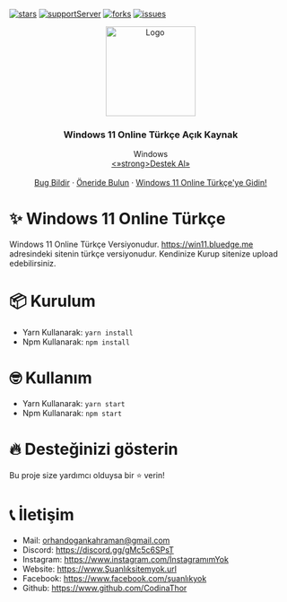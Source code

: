 [![stars](https://img.shields.io/github/stars/codinathor/windows11-onlinetr?color=yellow&logo=github&style=for-the-badge)](https://github.com/CodinaThor/windows11-onlinetr)
[![supportServer](https://img.shields.io/discord/723554233240256613?color=7289DA&label=Support&logo=discord&style=for-the-badge)](https://discord.gg/gMc5c6SPsT)
[![forks](https://img.shields.io/github/forks/codinathor/windows11-onlinetr?color=green&logo=github&style=for-the-badge)](https://github.com/CodinaThor/windows11-onlinetr/network/members)
[![issues](https://img.shields.io/github/issues/codinathor/windows11-onlinetr?color=red&logo=github&style=for-the-badge)](https://github.com/CodinaThor/windows11-onlinetr)

<p align="center">
  <img src="icon.png" alt="Logo" width="160" height="160" />
  <h3 align="center">Windows 11 Online Türkçe Açık Kaynak </h3>

  <p align="center">
    Windows 
    <br />
    <a href="https://discord.gg/gMc5c6SPsT"><»strong>Destek Al»</strong></a>
    <br />
    <br />
    <a href="https://github.com/CodinaThor/CodinaThor/issues">Bug Bildir</a>
    ·
    <a href="https://github.com/CodinaThor/CodinaThor/issues">Öneride Bulun</a>
    ·
    <a href="https://windows11-onlinetr.herokuapp.com/">Windows 11 Online Türkçe'ye Gidin!</a>
  </p>
</p>

# ✨ Windows 11 Online Türkçe

Windows 11 Online Türkçe Versiyonudur.
https://win11.bluedge.me adresindeki sitenin türkçe versiyonudur.
Kendinize Kurup sitenize upload edebilirsiniz.

# 📦 Kurulum

-   Yarn Kullanarak: `yarn install `
-   Npm Kullanarak: `npm install`

# 🤓 Kullanım

-   Yarn Kullanarak: `yarn start `
-   Npm Kullanarak: `npm start `

# 🔥 Desteğinizi gösterin

Bu proje size yardımcı olduysa bir ⭐️ verin!

# 📞 İletişim

-   Mail: orhandogankahraman@gmail.com
-   Discord: https://discord.gg/gMc5c6SPsT
-   Instagram: https://www.instagram.com/İnstagramımYok 
-   Website: https://www.Şuanlıksitemyok.url
-   Facebook: https://www.facebook.com/şuanlıkyok
-   Github: https://www.github.com/CodinaThor
